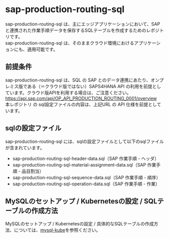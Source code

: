 # sap-production-routing-sql

sap-production-routing-sql は、主にエッジアプリケーションにおいて、SAPと連携された作業手順データを保存するSQLテーブルを作成するためのレポジトリです。  
sap-production-routing-sql は、そのままクラウド環境におけるアプリケーションにも、適用可能です。  

## 前提条件  
sap-production-routing-sql は、SQL の SAP とのデータ連携にあたり、オンプレミス版である（＝クラウド版ではない）SAPS4HANA API の利用を前提としています。クラウド版APIを利用する場合は、ご注意ください。  
https://api.sap.com/api/OP_API_PRODUCTION_ROUTING_0001/overview  
本レポジトリ の sql設定ファイルの内容は、上記URL の API 仕様を前提としています。  

## sqlの設定ファイル

sap-production-routing-sql には、sqlの設定ファイルとして以下のsqlファイルが含まれています。  

* sap-production-routing-sql-header-data.sql（SAP 作業手順 - ヘッダ）
* sap-production-routing-sql-material-assignment-data.sql（SAP 作業手順 - 品目割当）
* sap-production-routing-sql-sequence-data.sql（SAP 作業手順 - 順序）
* sap-production-routing-sql-operation-data.sql（SAP 作業手順 - 作業）

## MySQLのセットアップ / Kubernetesの設定 / SQLテーブルの作成方法

MySQLのセットアップ / Kubernetesの設定 / 具体的なSQLテーブルの作成方法、については、[mysql-kube](https://github.com/latonaio/mysql-kube)を参照ください。